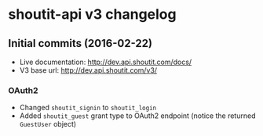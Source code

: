 # shoutit-api v3 changelog



## Initial commits (2016-02-22)

- Live documentation: http://dev.api.shoutit.com/docs/
- V3 base url: http://dev.api.shoutit.com/v3/

### OAuth2

- Changed `shoutit_signin` to `shoutit_login`
- Added `shoutit_guest` grant type to OAuth2 endpoint (notice the returned `GuestUser` object)